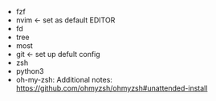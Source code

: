 - fzf
- nvim <- set as default EDITOR
- fd
- tree
- most
- git <- set up defult config
- zsh
- python3
- oh-my-zsh: Additional notes: https://github.com/ohmyzsh/ohmyzsh#unattended-install
